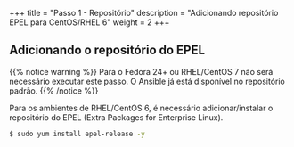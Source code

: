 +++
title = "Passo 1 - Repositório"
description = "Adicionando repositório EPEL para CentOS/RHEL 6"
weight = 2
+++

## Adicionando o repositório do EPEL

{{% notice warning %}}
Para o Fedora 24+ ou RHEL/CentOS 7 não será necessário executar este passo. O Ansible já está disponível no repositório padrão.
{{% /notice %}}

Para os ambientes de RHEL/CentOS 6, é necessário adicionar/instalar o repositório do EPEL (Extra Packages for Enterprise Linux).

```bash
$ sudo yum install epel-release -y
```
